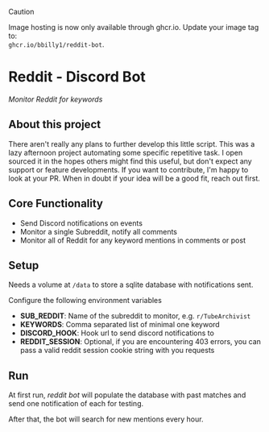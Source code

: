 > [!CAUTION]
> Image hosting is now only available through ghcr.io. Update your image tag to:  
> `ghcr.io/bbilly1/reddit-bot`.

# Reddit - Discord Bot
*Monitor Reddit for keywords*

## About this project
There aren't really any plans to further develop this little script. This was a lazy afternoon project automating some specific repetitive task. I open sourced it in the hopes others might find this useful, but don't expect any support or feature developments. If you want to contribute, I'm happy to look at your PR. When in doubt if your idea will be a good fit, reach out first.

## Core Functionality
- Send Discord notifications on events
- Monitor a single Subreddit, notify all comments
- Monitor all of Reddit for any keyword mentions in comments or post

## Setup
Needs a volume at `/data` to store a sqlite database with notifications sent.

Configure the following environment variables
- **SUB_REDDIT**: Name of the subreddit to monitor, e.g. `r/TubeArchivist`
- **KEYWORDS**: Comma separated list of minimal one keyword
- **DISCORD_HOOK**: Hook url to send discord notifications to
- **REDDIT_SESSION**: Optional, if you are encountering 403 errors, you can pass a valid reddit session cookie string with you requests

## Run
At first run, *reddit bot* will populate the database with past matches and send one notification of each for testing.  

After that, the bot will search for new mentions every hour.
